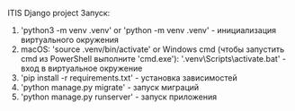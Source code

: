ITIS Django project
Запуск:
1. 'python3 -m venv .venv' or 'python -m venv .venv' - инициализация виртуального окружения
2. macOS: 'source .venv/bin/activate' or Windows cmd (чтобы запустить cmd из PowerShell выполните 'cmd.exe'): '.venv\Scripts\activate.bat' - вход в виртуальное окружение
3. 'pip install -r requirements.txt' - установка зависимостей
4. 'python manage.py migrate' - запуск миграций
5. 'python manage.py runserver' - запуск приложения

